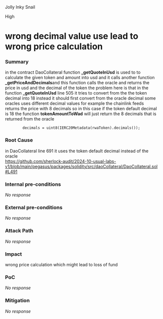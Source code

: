 Jolly Inky Snail

High

# wrong decimal value use lead to wrong price calculation

### Summary

 in the contract DaoCollateral function **_getQuoteInUsd** is used  to   to calculate the given token and amount into usd  and it calls another function  **_getPriceAndDecimals**and this function  calls the oracle  and returns the   price in usd and the decimal of the token  the problem here is  that  in the function **_getQuoteInUsd** line 505 it tries to convert from the the token decimal into 18  instead it should first convert from the oracle decimal some oracles uses different decimal values for example the chainlink feeds returns the price with 8 decimals so in this case if the token default decimal is 18  the function **tokenAmountToWad** will just return the 8 decimals that is returned from the oracle 
```solidity
        decimals = uint8(IERC20Metadata(rwaToken).decimals());
```
        

### Root Cause

in DaoCollateral line 691 it uses the token default decimal instead of the oracle    
https://github.com/sherlock-audit/2024-10-usual-labs-v1/blob/main/pegasus/packages/solidity/src/daoCollateral/DaoCollateral.sol#L491

### Internal pre-conditions

_No response_

### External pre-conditions

_No response_

### Attack Path

_No response_

### Impact

wrong price calculation which might lead to loss of fund 

### PoC

_No response_

### Mitigation

_No response_